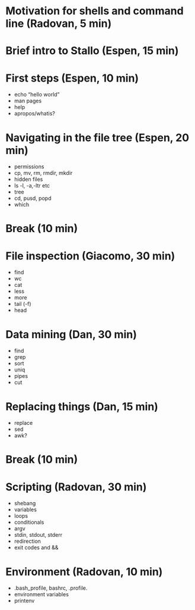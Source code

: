 # Motivation for shells and command line (Radovan, 5 min)

# Brief intro to Stallo (Espen, 15 min)

# First steps (Espen, 10 min)

- echo “hello world”
- man pages
- help
- apropos/whatis?

# Navigating in the file tree (Espen, 20 min)

- permissions
- cp, mv, rm, rmdir, mkdir
- hidden files
- ls -l, -a,-ltr etc
- tree
- cd, pusd, popd
- which

# Break (10 min)

# File inspection (Giacomo, 30 min)

- find
- wc
- cat
- less
- more
- tail (-f)
- head

# Data mining (Dan, 30 min)

- find
- grep
- sort
- uniq
- pipes
- cut

# Replacing things (Dan, 15 min)

- replace
- sed
- awk?

# Break (10 min)

# Scripting (Radovan, 30 min)

- shebang
- variables
- loops
- conditionals
- argv
- stdin, stdout, stderr
- redirection
- exit codes and &&

# Environment (Radovan, 10 min)

- .bash_profile, bashrc, .profile.
- environment variables
- printenv
